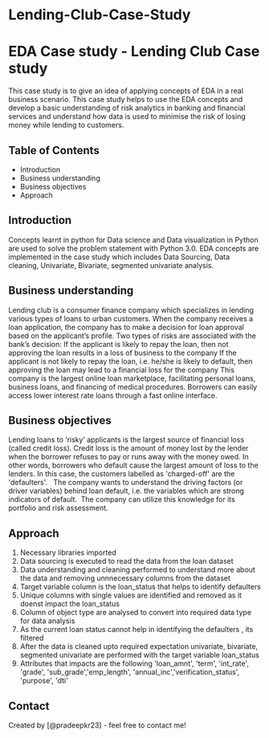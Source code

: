 # Lending-Club-Case-Study
# EDA Case study - Lending Club Case study
This case study is to give an idea of applying concepts of EDA in a real business scenario. This case study helps to use the EDA concepts and develop a basic understanding of risk analytics in banking and financial services and understand how data is used to minimise the risk of losing money while lending to customers.



## Table of Contents
* Introduction
* Business understanding
* Business objectives
* Approach 



## Introduction
Concepts learnt in python for Data science and Data visualization in Python are used to solve the problem statement with Python 3.0. EDA concepts are implemented in the case study which includes Data Sourcing, Data cleaning, Univariate, Bivariate, segmented univariate analysis.


## Business understanding
Lending  club is  a consumer finance company which specializes in lending various types of loans to urban customers. When the company receives a loan application, the company has to make a decision for loan approval based on the applicant’s profile. Two types of risks are associated with the bank’s decision:
If the applicant is likely to repay the loan, then not approving the loan results in a loss of business to the company
If the applicant is not likely to repay the loan, i.e. he/she is likely to default, then approving the loan may lead to a financial loss for the company
This company is the largest online loan marketplace, facilitating personal loans, business loans, and financing of medical procedures. Borrowers can easily access lower interest rate loans through a fast online interface.


## Business objectives
Lending loans to ‘risky’ applicants is the largest source of financial loss (called credit loss). Credit loss is the amount of money lost by the lender when the borrower refuses to pay or runs away with the money owed. In other words, borrowers who default cause the largest amount of loss to the lenders. In this case, the customers labelled as 'charged-off' are the 'defaulters'. 
 The company wants to understand the driving factors (or driver variables) behind loan default, i.e. the variables which are strong indicators of default.  The company can utilize this knowledge for its portfolio and risk assessment. 

## Approach
1. Necessary libraries imported
2. Data sourcing is executed to read the data from the loan dataset
3. Data understanding and cleaning performed to understand more about the data and removing unnnecessary columns from the dataset
4. Target variable column is the loan_status that helps to identify defaulters
5. Unique columns with single values are identified and removed as it doenst impact the loan_status
6. Column of object type are analysed to convert into required data type for data analysis
7. As the current loan status cannot help in identifying the defaulters , its filtered
8. After the data is cleaned upto required expectation univariate, bivariate, segmented univariate are performed with the target variable loan_status
9. Attributes that impacts are the following 'loan_amnt', 'term', 'int_rate', 'grade', 'sub_grade','emp_length', 'annual_inc','verification_status', 'purpose', 'dti'


## Contact
Created by [@pradeepkr23] - feel free to contact me!
